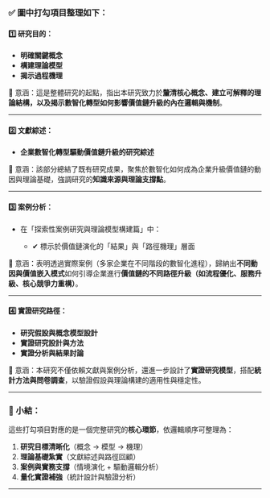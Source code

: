 
### ✅ 圖中打勾項目整理如下：

#### 1️⃣ **研究目的：**

* **明確關鍵概念**
* **構建理論模型**
* **揭示過程機理**

🔹 意涵：這是整體研究的起點，指出本研究致力於**釐清核心概念、建立可解釋的理論結構，以及揭示數智化轉型如何影響價值鏈升級的內在邏輯與機制**。

---

#### 2️⃣ **文獻綜述：**

* **企業數智化轉型驅動價值鏈升級的研究綜述**

🔹 意涵：該部分總結了既有研究成果，聚焦於數智化如何成為企業升級價值鏈的動因與理論基礎，強調研究的**知識來源與理論支撐點**。

---

#### 3️⃣ **案例分析：**

* 在「探索性案例研究與理論模型構建篇」中：

  * ✔ 標示於價值鏈演化的「結果」與「路徑機理」層面

🔹 意涵：表明透過實際案例（多家企業在不同階段的數智化進程），歸納出**不同動因與價值嵌入模式**如何引導企業進行**價值鏈的不同路徑升級（如流程優化、服務升級、核心競爭力重構）**。

---

#### 4️⃣ **實證研究路徑：**

* **研究假設與概念模型設計**
* **實證研究設計與方法**
* **實證分析與結果討論**

🔹 意涵：本研究不僅依賴文獻與案例分析，還進一步設計了**實證研究模型**，搭配**統計方法與問卷調查**，以驗證假設與理論構建的適用性與穩定性。

---

### 📌 小結：

這些打勾項目對應的是一個完整研究的**核心環節**，依邏輯順序可整理為：

1. **研究目標清晰化**（概念 → 模型 → 機理）
2. **理論基礎紮實**（文獻綜述與路徑回顧）
3. **案例與實務支撐**（情境演化 + 驅動邏輯分析）
4. **量化實證補強**（統計設計與驗證分析）

---

